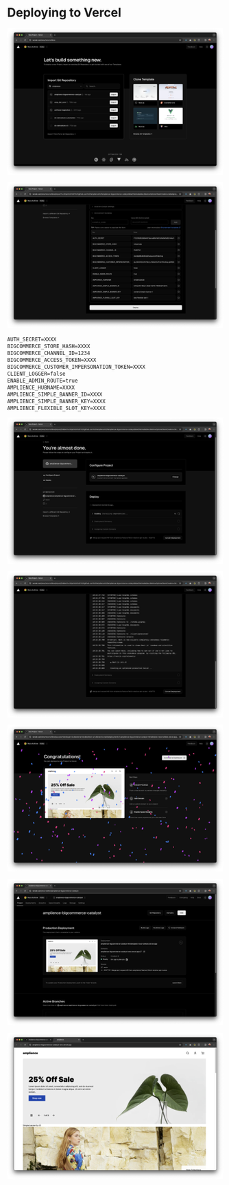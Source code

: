 # Deploying to Vercel

![Vercel select project](./media/vercel-select-project.png)

![Vercel setup environment variables](./media/vercel-setup-env-variables.png)

```
AUTH_SECRET=XXXX
BIGCOMMERCE_STORE_HASH=XXXX
BIGCOMMERCE_CHANNEL_ID=1234
BIGCOMMERCE_ACCESS_TOKEN=XXXX
BIGCOMMERCE_CUSTOMER_IMPERSONATION_TOKEN=XXXX
CLIENT_LOGGER=false
ENABLE_ADMIN_ROUTE=true
AMPLIENCE_HUBNAME=XXXX
AMPLIENCE_SIMPLE_BANNER_ID=XXXX
AMPLIENCE_SIMPLE_BANNER_KEY=XXXX
AMPLIENCE_FLEXIBLE_SLOT_KEY=XXXX
```

![Vercel build 1](./media/vercel-build-1.png)

![Vercel build 2](./media/vercel-build-2.png)

![Vercel build 1](./media/vercel-deployed.png)

![Vercel build 2](./media/vercel-dashboard.png)

![Vercel build 2](./media/vercel-deployed-url.png)
